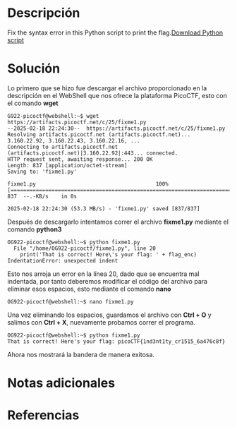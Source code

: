 # **Descripción**

Fix the syntax error in this Python script to print the flag.[Download Python script](https://artifacts.picoctf.net/c/25/fixme1.py)
# **Solución**

Lo primero que se hizo fue descargar el archivo proporcionado en la descripción en el WebShell que nos ofrece la plataforma PicoCTF, esto con el comando **wget**

```
G922-picoctf@webshell:~$ wget https://artifacts.picoctf.net/c/25/fixme1.py
--2025-02-18 22:24:30--  https://artifacts.picoctf.net/c/25/fixme1.py
Resolving artifacts.picoctf.net (artifacts.picoctf.net)... 3.160.22.92, 3.160.22.43, 3.160.22.16, ...
Connecting to artifacts.picoctf.net (artifacts.picoctf.net)|3.160.22.92|:443... connected.
HTTP request sent, awaiting response... 200 OK
Length: 837 [application/octet-stream]
Saving to: 'fixme1.py'

fixme1.py                                      100%[=================================================================================================>]     837  --.-KB/s    in 0s      

2025-02-18 22:24:30 (53.3 MB/s) - 'fixme1.py' saved [837/837]
```

Después de descargarlo intentamos correr el archivo **fixme1.py** mediante el comando **python3**

```
OG922-picoctf@webshell:~$ python fixme1.py 
  File "/home/OG922-picoctf/fixme1.py", line 20
    print('That is correct! Here\'s your flag: ' + flag_enc)
IndentationError: unexpected indent
```

Esto nos arroja un error en la línea 20, dado que se encuentra mal indentada, por tanto deberemos modificar el código del archivo para eliminar esos espacios, esto mediante el comando **nano**

```
OG922-picoctf@webshell:~$ nano fixme1.py
```

Una vez eliminando los espacios, guardamos el archivo con **Ctrl + O** y salimos con **Ctrl + X**, nuevamente probamos correr el programa.

```
OG922-picoctf@webshell:~$ python fixme1.py 
That is correct! Here's your flag: picoCTF{1nd3nt1ty_cr1515_6a476c8f}
```

Ahora nos mostrará la bandera de manera exitosa.

# **Notas adicionales**


# **Referencias**
